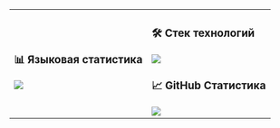<table>
  <tr>
    <td>

  <h3>📊 Языковая статистика</h3>
  <img src="https://github-readme-stats.vercel.app/api/top-langs/?username=AlexeyZatonsky&layout=pie&theme=dark&hide=shaderlab,hlsl,mathematica,mako,html,css,shell,makefile,jupyter notebook,dockerfile,scilab,java,javascript,c,c++&custom_title=Языковая статистика" />

  </td>
  <td>

  <h3>🛠️ Стек технологий</h3>
  <img src="https://skillicons.dev/icons?i=fastapi,python,postgres,html,css&theme=dark" />

  

  <h3>📈 GitHub Статистика</h3>
  <img src="https://github-readme-stats.vercel.app/api?username=MatveyNazarov&show_icons=true&theme=dark&count_private=true" />

  </td>
  </tr>
</table>
